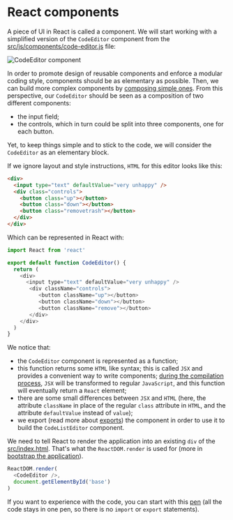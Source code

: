 # React components

A piece of UI in React is called a component. We will start working with a simplified version of the `CodeEditor` component from the [src/js/components/code-editor.js](https://github.com/InseeFr/Pogues/blob/master/src/js/components/code-editor.js) file:

![CodeEditor component](../img/code-editor.png "CodeEditor component")

In order to promote design of reusable components and enforce a modular coding style, components should be as elementary as possible. Then, we can build more complex components by [composing simple ones](./combining-components.md). From this perspective, our `CodeEditor` should be seen as a composition of two different components:
- the input field;
- the controls, which in turn could be split into three components, one for each button.

Yet, to keep things simple and to stick to the code, we will consider the `CodeEditor` as an elementary block.

If we ignore layout and style instructions, `HTML` for this editor looks like this:

```html
<div>
  <input type="text" defaultValue="very unhappy" />
  <div class="controls">
    <button class="up"></button>
    <button class="down"></button>
    <button class="removetrash"></button>
  </div>
</div>
```

Which can be represented in React with:

```javascript
import React from 'react'

export default function CodeEditor() {
  return (
    <div>
      <input type="text" defaultValue="very unhappy" />
       <div className="controls">
          <button className="up"></button>
          <button className="down"></button>
          <button className="remove"></button>
       </div>
    </div>
  )
}
```

We notice that:
- the `CodeEditor` component is represented as a function;
- this function returns some `HTML` like syntax; this is called `JSX` and provides a convenient way to write components; [during the compilation process](/application/build-process.md), `JSX` will be transformed to regular `JavaScript`, and this function will eventually return a `React` element;
- there are some small differences between `JSX` and `HTML` (here, the attribute `className` in place of the regular `class` attribute in `HTML`, and the attribute `defaultValue` instead of `value`);
- we export (read more about [exports](/javascript/syntax.md#export-and-import)) the component in order to use it to build the `CodeListEditor` component.

We need to tell React to render the application into an existing `div` of the [src/index.html](https://github.com/InseeFr/Pogues/blob/master/src/index.html). That's what the `ReactDOM.render` is used for (more in [bootstrap the application](doc/application/bootstrap.md)).

```javascript
ReactDOM.render(
  <CodeEditor />,
  document.getElementById('base')
)
```

If you want to experience with the code, you can start with this [pen](http://codepen.io/BoogalooJB/pen/PWJOEP) (all the code stays in one pen, so there is no `import` or `export` statements). 

<!-- Add script to embed codepens -->
<script async src="https://production-assets.codepen.io/assets/embed/ei.js"></script>
<p
  data-height="434"
  data-theme-id="dark"
  data-slug-hash="PWJOEP"
  data-default-tab="js,result"
  data-user="BoogalooJB"
  data-embed-version="2"
  data-pen-title="React and Redux within Pogues"
  class="codepen" />


<!-- pen content
//bootstrap the application (you can ignore this for now)
ReactDOM.render(
  <CodeEditor />,
  document.getElementById('base')
);


function CodeEditor() {
  return (
    <div>
      <input
         type="text"
         value="very unhappy" />
       <div className="controls">
          <button className="up" />
          <button className="down" />
          <button className="remove" />
       </div>
    </div>
  )
}
-->
